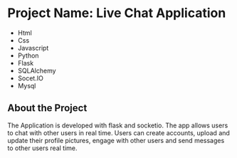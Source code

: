 # Project Name: Live Chat Application

- Html
- Css
- Javascript
- Python
- Flask
- SQLAlchemy
- Socet.IO
- Mysql


## About the Project
The Application is developed with flask and socketio. The app allows users to chat with other users in real time. Users can create accounts, upload and update their profile pictures, engage with other users and send messages to other users real time.
